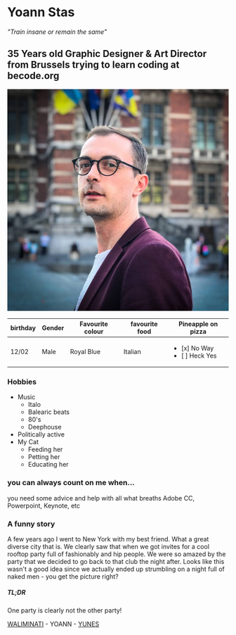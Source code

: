 # Yoann Stas
*"Train insane or remain the same"*

## 35 Years old Graphic Designer & Art Director from Brussels trying to learn coding at becode.org

![](32147504_10156394731763910_1223547044879138816_o.jpg)


| birthday | Gender| Favourite colour |favourite food | Pineapple on pizza
|---|---|---|---|---| 
| 12/02 | Male | Royal Blue |Italian |  <ul><li>[x] No Way</li><li>[ ] Heck Yes</li></ul>


### Hobbies 
* Music
  * Italo
  * Balearic beats
  * 80's
  * Deephouse
* Politically active
* My Cat 
  * Feeding her
  * Petting her
  * Educating her

### you can always count on me when...
you need some advice and help with all what breaths Adobe CC, Powerpoint, Keynote, etc

### A funny story
A few years ago I went to New York with my best friend. What a great diverse city that is. We clearly saw that when we got invites for a cool rooftop party full of fashionably and hip people. We were so amazed by the party that we decided to go back to that club the night after. Looks like this wasn't a good idea since we actually ended up strumbling on a night full of naked men - you get the picture right? 

#####  TL;DR
One party is clearly not the other party!


[WALIMINATI](https://www.google.com) - YOANN - [YUNES](https://github.com/YunesHama/challenge-markdown/blob/master/README.md)
